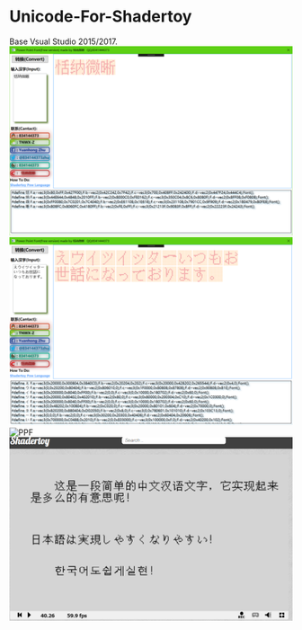 # Unicode-For-Shadertoy
Base Vsual Studio 2015/2017.
![PPF](https://github.com/TNWX-Z/Unicode-For-Shadertoy/blob/master/PPF_0.png)
![PPF](https://github.com/TNWX-Z/Unicode-For-Shadertoy/blob/master/PPF_1.png)
![PPF](https://github.com/TNWX-Z/Unicode-For-Shadertoy/blob/master/PPF_2.png)
![PPF](https://github.com/TNWX-Z/Unicode-For-Shadertoy/blob/master/PPF_3.png)
